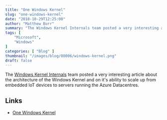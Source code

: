 ```yaml
---
title: "One Windows Kernel"
slug: "one-windows-kernel"
date: "2018-10-29T12:25:00"
author: "Matthew Burr"
summary: "The Windows Kernel Internals team posted a very interesting article about the architecture of the Windows Kernel and on it's ability to scale up from embedded IoT devices to servers running the Azure Datacentres."
tags: [
    "Microsoft",
    "Windows"
]
categories: [ "Blog" ]
thumbnail: "/images/blog/00006/windows-kernel.png"
draft: false
---
```


The [Windows Kernel Internals](https://techcommunity.microsoft.com/t5/Windows-Kernel-Internals/bg-p/WindowsKernelInternals) team posted a very interesting article about the architecture of the Windows Kernel and on it's ability to scale up from embedded IoT devices to servers running the Azure Datacentres.

## Links ##

* [One Windows Kernel](https://techcommunity.microsoft.com/t5/Windows-Kernel-Internals/One-Windows-Kernel/ba-p/267142)
